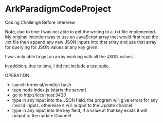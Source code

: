 # ArkParadigmCodeProject
Coding Challenge Before Interview

Note, due to time I was not able to get the writing to a .txt file implemented.
My original intention was to use an JavaScript array that would first read the .txt file then
append any new JSON inputs into that array and use that array for querying for JSON values at any key given.

I was only able to get an array working with all the JSON values.

In addition, due to time, I did not include a test suite.


OPERATION:
- launch terminal/cmd/git bash
- type node index.js (starts the server)
- go to http://localhost:3420
- type in any input into the JSON field, the program will give errors for any invalid inputs, otherwise it will output to the Update channel
- type in any input into the key field, if a value at that key exists it will output to the update Channel
